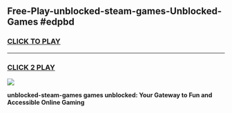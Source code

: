 
## Free-Play-unblocked-steam-games-Unblocked-Games #edpbd
<h3>
<a href="https://news.freeplayer.one?title=unblocked-steam-games&ref=8M">CLICK TO PLAY</a></h3>
<hr>

<h3>
<a href="https://news.freeplayer.one?title=unblocked-steam-games&ref=8M">CLICK 2 PLAY</a>
  
</h3>

<a href="https://news.freeplayer.one?title=unblocked-steam-games&ref=8M"><img src="https://clearcache.store/games.png"></a>


**unblocked-steam-games games unblocked: Your Gateway to Fun and Accessible Online Gaming**

